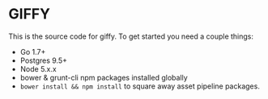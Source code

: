 GIFFY
=====

This is the source code for giffy. To get started you need a couple things:

- Go 1.7+
- Postgres 9.5+
- Node 5.x.x
- bower & grunt-cli npm packages installed globally
- `bower install && npm install` to square away asset pipeline packages.
